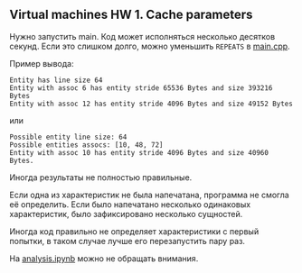 ## Virtual machines HW 1. Cache parameters

Нужно запустить main. Код может исполняться несколько десятков секунд. Если это слишком долго, можно уменьшить `REPEATS` 
в [main.cpp](main.cpp).

Пример вывода:
```
Entity has line size 64
Entity with assoc 6 has entity stride 65536 Bytes and size 393216 Bytes
Entity with assoc 12 has entity stride 4096 Bytes and size 49152 Bytes
```
или
```
Possible entity line size: 64
Possible entities assocs: [10, 48, 72]
Entity with assoc 10 has entity stride 4096 Bytes and size 40960 Bytes.
```

Иногда результаты не полностью правильные.

Если одна из характеристик не была напечатана, программа не смогла её определить. 
Если было напечатано несколько одинаковых характеристик, было зафиксировано несколько сущностей.

Иногда код правильно не определяет характеристики с первый попытки, в таком случае лучше его перезапустить пару раз.

На [analysis.ipynb](analysis.ipynb) можно не обращать внимания.

